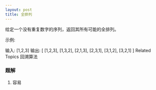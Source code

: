 ```yaml
---
layout: post
title: 全排列
---
```

给定一个没有重复数字的序列，返回其所有可能的全排列。 

 示例: 

 输入: [1,2,3]
输出:
[
  [1,2,3],
  [1,3,2],
  [2,1,3],
  [2,3,1],
  [3,1,2],
  [3,2,1]
] 
 Related Topics 回溯算法

### 题解

1. 容易